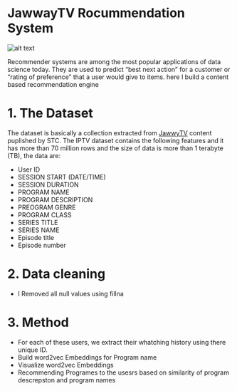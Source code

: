 # JawwayTV Rocummendation System

![alt text](https://campaign.jawwy.tv/telco-marketing-page/static//images/jawwy-logo.svg)

Recommender systems are among the most popular applications of data science today. They are used to predict “best next action” for a customer or “rating of preference” that a user would give to items. here I build a content based recommendation engine

# 1. The Dataset
The dataset is basically a collection extracted from  <a href="https://lab.stc.com.sa/dataset/en/" target="_blank">JawwyTV</a> content puplished by STC. The IPTV dataset contains the following features and it has more than 70 million rows and the size of data is more than 1 terabyte (TB), the data are:
*  User ID
* SESSION START (DATE/TIME)
* SESSION DURATION
* PROGRAM NAME
* PROGRAM DESCRIPTION
* PREOGRAM GENRE
* PROGRAM CLASS
* SERIES TITLE
* SERIES NAME
* Episode title
* Episode number


# 2. Data cleaning
* I Removed all null values using fillna

# 3. Method 
* For each of these users, we extract their whatching history using there unique ID.
* Build word2vec Embeddings for Program name
* Visualize word2vec Embeddings
* Recommending Programes to the usesrs based on similarity of program descrepston and program names


